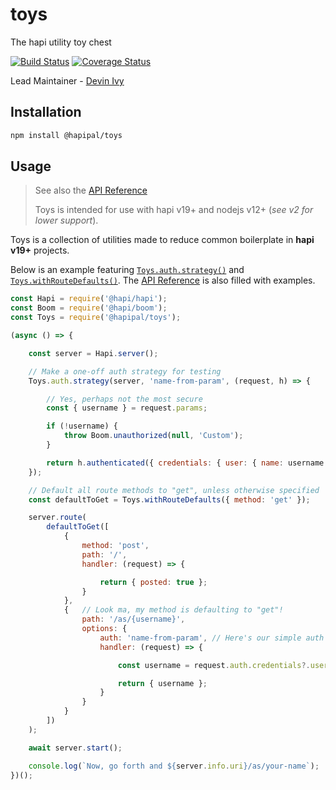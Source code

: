# toys

The hapi utility toy chest

[![Build Status](https://app.travis-ci.com/hapipal/toys.svg?branch=main)](https://app.travis-ci.com/hapipal/toys) [![Coverage Status](https://coveralls.io/repos/hapipal/toys/badge.svg?branch=main&service=github)](https://coveralls.io/github/hapipal/toys?branch=main)

Lead Maintainer - [Devin Ivy](https://github.com/devinivy)

## Installation
```sh
npm install @hapipal/toys
```

## Usage
> See also the [API Reference](API.md)
>
> Toys is intended for use with hapi v19+ and nodejs v12+ (_see v2 for lower support_).

Toys is a collection of utilities made to reduce common boilerplate in **hapi v19+** projects.

Below is an example featuring [`Toys.auth.strategy()`](API.md#toysauthstrategyserver-name-authenticate) and [`Toys.withRouteDefaults()`](API.md#toyswithroutedefaultsdefaults).  The [API Reference](API.md) is also filled with examples.

```js
const Hapi = require('@hapi/hapi');
const Boom = require('@hapi/boom');
const Toys = require('@hapipal/toys');

(async () => {

    const server = Hapi.server();

    // Make a one-off auth strategy for testing
    Toys.auth.strategy(server, 'name-from-param', (request, h) => {

        // Yes, perhaps not the most secure
        const { username } = request.params;

        if (!username) {
            throw Boom.unauthorized(null, 'Custom');
        }

        return h.authenticated({ credentials: { user: { name: username } } });
    });

    // Default all route methods to "get", unless otherwise specified
    const defaultToGet = Toys.withRouteDefaults({ method: 'get' });

    server.route(
        defaultToGet([
            {
                method: 'post',
                path: '/',
                handler: (request) => {

                    return { posted: true };
                }
            },
            {   // Look ma, my method is defaulting to "get"!
                path: '/as/{username}',
                options: {
                    auth: 'name-from-param', // Here's our simple auth strategy
                    handler: (request) => {

                        const username = request.auth.credentials?.user?.name;

                        return { username };
                    }
                }
            }
        ])
    );

    await server.start();

    console.log(`Now, go forth and ${server.info.uri}/as/your-name`);
})();
```
